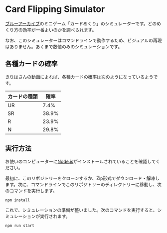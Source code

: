 # Card Flipping Simulator

[ブルーアーカイブ](https://bluearchive.jp/)のミニゲーム「カードめくり」のシミュレーターです。どのめくり方の効率が一番よいのかを調べられます。

なお、このシミュレーターはコマンドラインで動作するため、ビジュアルの再現はありません。あくまで数値のみのシミュレーションです。

## 各種カードの確率

[きりは](https://www.youtube.com/@KirihaChannel)さんの[動画](https://www.youtube.com/watch?v=S_gbE22j2ZI)によれば、各種カードの確率は次のようになっているようです。

| カードの種類 | 確率    |
|--------|-------|
| UR     | 7.4%  |
| SR     | 38.9% |
| R      | 23.9% |
| N      | 29.8% |

## 実行方法

お使いのコンピューターに[Node.js](https://nodejs.org/ja)がインストールされていることを確認してください。

最初に、このリポジトリーをクローンするか、Zip形式でダウンロード・解凍します。次に、コマンドラインでこのリポジトリーのディレクトリーに移動し、次のコマンドを実行します。

```console
npm install
```

これで、シミュレーションの準備が整いました。次のコマンドを実行すると、シミュレーションが実行されます。

```console
npm run start
```
